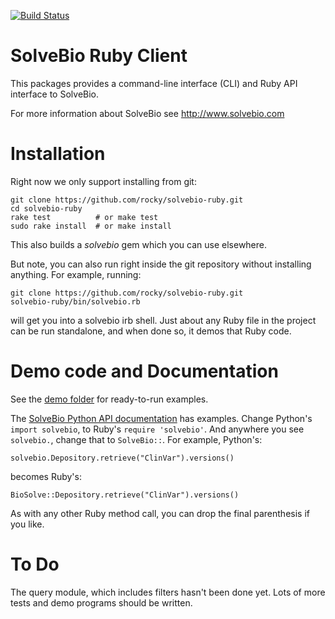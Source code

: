 [![Build Status](https://travis-ci.org/rocky/solvebio-ruby.svg)](https://travis-ci.org/rocky/solvebio-ruby)

# SolveBio Ruby Client


This packages provides a command-line interface (CLI) and Ruby API interface to SolveBio.

For more information about SolveBio see http://www.solvebio.com

# Installation

Right now we only support installing from git:

    git clone https://github.com/rocky/solvebio-ruby.git
	cd solvebio-ruby
	rake test          # or make test
    sudo rake install  # or make install

This also builds a *solvebio* gem which you can use elsewhere.

But note, you can also run right inside the git repository without installing anything. For example, running:

    git clone https://github.com/rocky/solvebio-ruby.git
	solvebio-ruby/bin/solvebio.rb

will get you into a solvebio irb shell. Just about any Ruby file in the project can be run standalone, and when done so, it demos that Ruby code.

# Demo code and Documentation

See the [demo folder](https://github.com/rocky/solvebio-ruby/tree/master/demo) for ready-to-run examples.

The [SolveBio Python API documentation](https://www.solvebio.com/docs/api/?python) has examples. Change Python's `import solvebio`, to Ruby's `require 'solvebio'`.  And anywhere you see `solvebio.`, change that to `SolveBio::`. For example, Python's:

    solvebio.Depository.retrieve("ClinVar").versions()

becomes Ruby's:

    BioSolve::Depository.retrieve("ClinVar").versions()

As with any other Ruby method call, you can drop the final parenthesis if you like.

# To Do

The query module, which includes filters hasn't been done yet. Lots of more tests and demo programs should be written.
